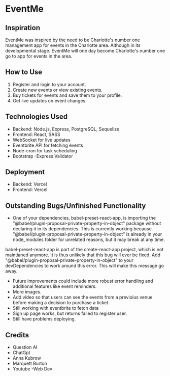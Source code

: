 # EventMe

## Inspiration
EventMe was inspired by the need to be Charlotte's number one management app for events in the Charlotte area. Although in its developmental stage. EventMe will one day become Charlotte's number one go to app for events in the area.

## How to Use
1. Register and login to your account.
2. Create new events or view existing events.
3. Buy tickets for events and save them to your profile.
4. Get live updates on event changes.

## Technologies Used
- Backend: Node.js, Express, PostgreSQL, Sequelize
- Frontend: React, SASS
- WebSocket for live updates
- Eventbrite API for fetching events
- Node-cron for task scheduling
- Bootstrap
-Express Validator
## Deployment
- Backend: Vercel
- Frontend: Vercel

## Outstanding Bugs/Unfinished Functionality
- One of your dependencies, babel-preset-react-app, is importing the
"@babel/plugin-proposal-private-property-in-object" package without
declaring it in its dependencies. This is currently working because
"@babel/plugin-proposal-private-property-in-object" is already in your
node_modules folder for unrelated reasons, but it may break at any time.

babel-preset-react-app is part of the create-react-app project, which
is not maintianed anymore. It is thus unlikely that this bug will
ever be fixed. Add "@babel/plugin-proposal-private-property-in-object" to
your devDependencies to work around this error. This will make this message
go away.
- Future improvements could include more robust error handling and additional features like event reminders.
- More images.
- Add video so that users can see the events from a previoius venue before making a decision to purchase a ticket.
- Still working with eventbrite to fetch data
- Sign up page works, but returns failed to register user.
- Still have problems deploying.

## Credits
- Question AI
- ChatGpt
- Anna Kubrow
- Marquett Burton
- Youtube
-Web Dev
